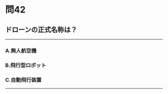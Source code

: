 # 問42
## ドローンの正式名称は？

---

### A.無人航空機
### B.飛行型ロボット
### C.自動飛行装置

<p id=answer style="Display:none;"></p>

---

